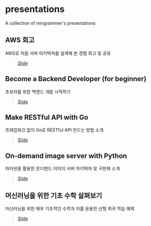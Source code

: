 # presentations
A collection of mingrammer's presentations

## AWS 회고

AWS로 처음 서버 아키텍쳐를 설계해 본 경험 회고 및 공유

> [Slide](https://speakerdeck.com/mingrammer/cobo-seobeo-gaebaljayi-aws-hoego)

## Become a Backend Developer (for beginner)

초보자를 위한 백엔드 개발 시작하기

> [Slide](https://speakerdeck.com/mingrammer/become-a-backend-developer)

## Make RESTful API with Go

프레임워크 없이 Go로 RESTful API 만드는 방법 소개

> [Slide](https://speakerdeck.com/mingrammer/make-restful-api-with-go)

## On-demand image server with Python

파이썬을 활용한 온디맨드 이미지 서버 아키텍쳐 및 구현체 소개

> [Slide](https://speakerdeck.com/mingrammer/on-demand-image-server-with-python)

## 머신러닝을 위한 기초 수학 살펴보기

머신러닝을 위한 매우 기초적인 수학과 이를 응용한 선형 회귀 학습 예제

> [Slide](https://speakerdeck.com/mingrammer/on-demand-image-server-with-python)
